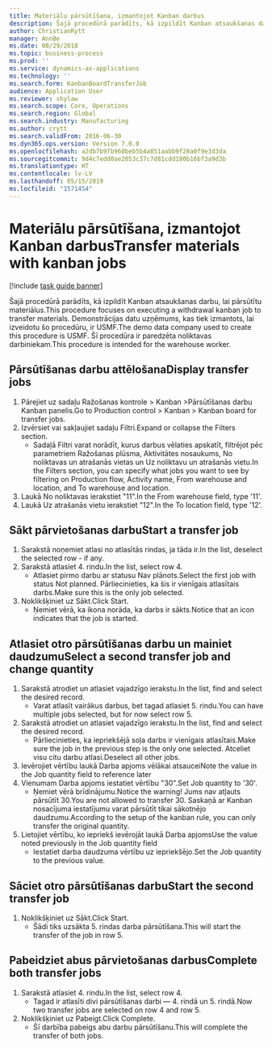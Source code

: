 ```yaml
---
title: Materiālu pārsūtīšana, izmantojot Kanban darbus
description: Šajā procedūrā parādīts, kā izpildīt Kanban atsaukšanas darbu, lai pārsūtītu materiālus.
author: ChristianRytt
manager: AnnBe
ms.date: 08/29/2018
ms.topic: business-process
ms.prod: ''
ms.service: dynamics-ax-applications
ms.technology: ''
ms.search.form: KanbanBoardTransferJob
audience: Application User
ms.reviewer: shylaw
ms.search.scope: Core, Operations
ms.search.region: Global
ms.search.industry: Manufacturing
ms.author: crytt
ms.search.validFrom: 2016-06-30
ms.dyn365.ops.version: Version 7.0.0
ms.openlocfilehash: a2db7b9fb960beb5b4a851aabb9f28a0f9e3d3da
ms.sourcegitcommit: 9d4c7edd0ae2053c37c7d81cdd180b16bf3a9d3b
ms.translationtype: HT
ms.contentlocale: lv-LV
ms.lasthandoff: 05/15/2019
ms.locfileid: "1571454"
---
```

# <a name="transfer-materials-with-kanban-jobs"></a><span data-ttu-id="1d892-103">Materiālu pārsūtīšana, izmantojot Kanban darbus</span><span class="sxs-lookup"><span data-stu-id="1d892-103">Transfer materials with kanban jobs</span></span>

[!include [task guide banner](../../includes/task-guide-banner.md)]

<span data-ttu-id="1d892-104">Šajā procedūrā parādīts, kā izpildīt Kanban atsaukšanas darbu, lai pārsūtītu materiālus.</span><span class="sxs-lookup"><span data-stu-id="1d892-104">This procedure focuses on executing a withdrawal kanban job to transfer materials.</span></span> <span data-ttu-id="1d892-105">Demonstrācijas datu uzņēmums, kas tiek izmantots, lai izveidotu šo procedūru, ir USMF.</span><span class="sxs-lookup"><span data-stu-id="1d892-105">The demo data company used to create this procedure is USMF.</span></span> <span data-ttu-id="1d892-106">Šī procedūra ir paredzēta noliktavas darbiniekam.</span><span class="sxs-lookup"><span data-stu-id="1d892-106">This procedure is intended for the warehouse worker.</span></span>


## <a name="display-transfer-jobs"></a><span data-ttu-id="1d892-107">Pārsūtīšanas darbu attēlošana</span><span class="sxs-lookup"><span data-stu-id="1d892-107">Display transfer jobs</span></span>
1. <span data-ttu-id="1d892-108">Pārejiet uz sadaļu Ražošanas kontrole > Kanban >Pārsūtīšanas darbu Kanban panelis.</span><span class="sxs-lookup"><span data-stu-id="1d892-108">Go to Production control > Kanban > Kanban board for transfer jobs.</span></span>
2. <span data-ttu-id="1d892-109">Izvērsiet vai sakļaujiet sadaļu Filtri.</span><span class="sxs-lookup"><span data-stu-id="1d892-109">Expand or collapse the Filters section.</span></span>
    * <span data-ttu-id="1d892-110">Sadaļā Filtri varat norādīt, kurus darbus vēlaties apskatīt, filtrējot pēc parametriem Ražošanas plūsma, Aktivitātes nosaukums, No noliktavas un atrašanās vietas un Uz noliktavu un atrašanās vietu.</span><span class="sxs-lookup"><span data-stu-id="1d892-110">In the Filters section, you can specify what jobs you want to see by filtering on Production flow, Activity name, From warehouse and location, and To warehouse and location.</span></span>  
3. <span data-ttu-id="1d892-111">Laukā No noliktavas ierakstiet "11".</span><span class="sxs-lookup"><span data-stu-id="1d892-111">In the From warehouse field, type '11'.</span></span>
4. <span data-ttu-id="1d892-112">Laukā Uz atrašanās vietu ierakstiet "12".</span><span class="sxs-lookup"><span data-stu-id="1d892-112">In the To location field, type '12'.</span></span>

## <a name="start-a-transfer-job"></a><span data-ttu-id="1d892-113">Sākt pārvietošanas darbu</span><span class="sxs-lookup"><span data-stu-id="1d892-113">Start a transfer job</span></span>
1. <span data-ttu-id="1d892-114">Sarakstā noņemiet atlasi no atlasītās rindas, ja tāda ir.</span><span class="sxs-lookup"><span data-stu-id="1d892-114">In the list, deselect the selected row - if any.</span></span>
2. <span data-ttu-id="1d892-115">Sarakstā atlasiet 4. rindu.</span><span class="sxs-lookup"><span data-stu-id="1d892-115">In the list, select row 4.</span></span>
    * <span data-ttu-id="1d892-116">Atlasiet pirmo darbu ar statusu Nav plānots.</span><span class="sxs-lookup"><span data-stu-id="1d892-116">Select the first job with status Not planned.</span></span> <span data-ttu-id="1d892-117">Pārliecinieties, ka šis ir vienīgais atlasītais darbs.</span><span class="sxs-lookup"><span data-stu-id="1d892-117">Make sure this is the only job selected.</span></span>  
3. <span data-ttu-id="1d892-118">Noklikšķiniet uz Sākt.</span><span class="sxs-lookup"><span data-stu-id="1d892-118">Click Start.</span></span>
    * <span data-ttu-id="1d892-119">Ņemiet vērā, ka ikona norāda, ka darbs ir sākts.</span><span class="sxs-lookup"><span data-stu-id="1d892-119">Notice that an icon indicates that the job is started.</span></span>  

## <a name="select-a-second-transfer-job-and-change-quantity"></a><span data-ttu-id="1d892-120">Atlasiet otro pārsūtīšanas darbu un mainiet daudzumu</span><span class="sxs-lookup"><span data-stu-id="1d892-120">Select a second transfer job and change quantity</span></span>
1. <span data-ttu-id="1d892-121">Sarakstā atrodiet un atlasiet vajadzīgo ierakstu.</span><span class="sxs-lookup"><span data-stu-id="1d892-121">In the list, find and select the desired record.</span></span>
    * <span data-ttu-id="1d892-122">Varat atlasīt vairākus darbus, bet tagad atlasiet 5. rindu.</span><span class="sxs-lookup"><span data-stu-id="1d892-122">You can have multiple jobs selected, but for now select row 5.</span></span>  
2. <span data-ttu-id="1d892-123">Sarakstā atrodiet un atlasiet vajadzīgo ierakstu.</span><span class="sxs-lookup"><span data-stu-id="1d892-123">In the list, find and select the desired record.</span></span>
    * <span data-ttu-id="1d892-124">Pārliecinieties, ka iepriekšējā soļa darbs ir vienīgais atlasītais.</span><span class="sxs-lookup"><span data-stu-id="1d892-124">Make sure the job in the previous step is the only one selected.</span></span> <span data-ttu-id="1d892-125">Atceliet visu citu darbu atlasi.</span><span class="sxs-lookup"><span data-stu-id="1d892-125">Deselect all other jobs.</span></span>  
3. <span data-ttu-id="1d892-126">Ievērojiet vērtību laukā Darba apjoms vēlākai atsaucei</span><span class="sxs-lookup"><span data-stu-id="1d892-126">Note the value in the Job quantity field to reference later</span></span>
4. <span data-ttu-id="1d892-127">Vienumam Darba apjoms iestatiet vērtību "30".</span><span class="sxs-lookup"><span data-stu-id="1d892-127">Set Job quantity to '30'.</span></span>
    * <span data-ttu-id="1d892-128">Ņemiet vērā brīdinājumu.</span><span class="sxs-lookup"><span data-stu-id="1d892-128">Notice the warning!</span></span> <span data-ttu-id="1d892-129">Jums nav atļauts pārsūtīt 30.</span><span class="sxs-lookup"><span data-stu-id="1d892-129">You are not allowed to transfer 30.</span></span> <span data-ttu-id="1d892-130">Saskaņā ar Kanban nosacījuma iestatījumu varat pārsūtīt tikai sākotnējo daudzumu.</span><span class="sxs-lookup"><span data-stu-id="1d892-130">According to the setup of the kanban rule, you can only transfer the original quantity.</span></span>  
5. <span data-ttu-id="1d892-131">Lietojiet vērtību, ko iepriekš ievērojāt laukā Darba apjoms</span><span class="sxs-lookup"><span data-stu-id="1d892-131">Use the value noted previously in the Job quantity field</span></span>
    * <span data-ttu-id="1d892-132">Iestatiet darba daudzuma vērtību uz iepriekšējo.</span><span class="sxs-lookup"><span data-stu-id="1d892-132">Set the Job quantity to the previous value.</span></span>  

## <a name="start-the-second-transfer-job"></a><span data-ttu-id="1d892-133">Sāciet otro pārsūtīšanas darbu</span><span class="sxs-lookup"><span data-stu-id="1d892-133">Start the second transfer job</span></span>
1. <span data-ttu-id="1d892-134">Noklikšķiniet uz Sākt.</span><span class="sxs-lookup"><span data-stu-id="1d892-134">Click Start.</span></span>
    * <span data-ttu-id="1d892-135">Šādi tiks uzsākta 5. rindas darba pārsūtīšana.</span><span class="sxs-lookup"><span data-stu-id="1d892-135">This will start the transfer of the job in row 5.</span></span>  

## <a name="complete-both-transfer-jobs"></a><span data-ttu-id="1d892-136">Pabeidziet abus pārvietošanas darbus</span><span class="sxs-lookup"><span data-stu-id="1d892-136">Complete both transfer jobs</span></span>
1. <span data-ttu-id="1d892-137">Sarakstā atlasiet 4. rindu.</span><span class="sxs-lookup"><span data-stu-id="1d892-137">In the list, select row 4.</span></span>
    * <span data-ttu-id="1d892-138">Tagad ir atlasīti divi pārsūtīšanas darbi — 4. rindā un 5. rindā.</span><span class="sxs-lookup"><span data-stu-id="1d892-138">Now two transfer jobs are selected on row 4 and row 5.</span></span>  
2. <span data-ttu-id="1d892-139">Noklikšķiniet uz Pabeigt.</span><span class="sxs-lookup"><span data-stu-id="1d892-139">Click Complete.</span></span>
    * <span data-ttu-id="1d892-140">Šī darbība pabeigs abu darbu pārsūtīšanu.</span><span class="sxs-lookup"><span data-stu-id="1d892-140">This will complete the transfer of both jobs.</span></span>  

